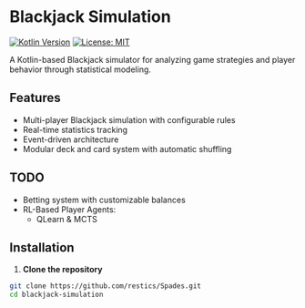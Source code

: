 # Blackjack Simulation

[![Kotlin Version](https://img.shields.io/badge/Kotlin-2.0.20-blue.svg)](https://kotlinlang.org)
[![License: MIT](https://img.shields.io/badge/License-MIT-yellow.svg)](https://opensource.org/licenses/MIT)

A Kotlin-based Blackjack simulator for analyzing game strategies and player behavior through statistical modeling.

## Features

- Multi-player Blackjack simulation with configurable rules
- Real-time statistics tracking 
- Event-driven architecture
- Modular deck and card system with automatic shuffling

## TODO
- Betting system with customizable balances
- RL-Based Player Agents:
  - QLearn & MCTS

 
## Installation

1. **Clone the repository**
```bash
git clone https://github.com/restics/Spades.git
cd blackjack-simulation
